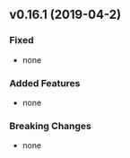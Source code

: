 ## v0.16.1 (2019-04-2)

### Fixed

- none


### Added Features

- none

### Breaking Changes

- none
